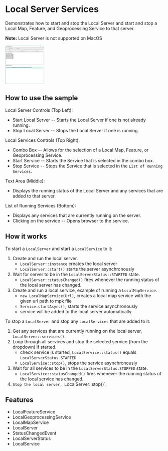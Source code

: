 # Local Server Services

Demonstrates how to start and stop the Local Server and start and stop a Local Map, Feature, and Geoprocessing Service to that server.

**Note:** Local Server is not supported on MacOS

![](LocalServerServices.png)

## How to use the sample

Local Server Controls (Top Left):
*   Start Local Server -- Starts the Local Server if one is not already running.
*   Stop Local Server --  Stops the Local Server if one is running.

Local Services Controls (Top Right):
*   Combo Box -- Allows for the selection of a Local Map, Feature, or Geoprocessing Service.
*   Start Service -- Starts the Service that is selected in the combo box.
*   Stop Service --  Stops the Service that is selected in the `List of Running Services`.

Text Area (Middle):
* Displays the running status of the Local Server and any services that are added to that server.

List of Running Services (Bottom):
*   Displays any services that are currently running on the server.
*   Clicking on the service -- Opens browser to the service.

## How it works

To start a `LocalServer` and start a `LocalService` to it:

1. Create and run the local server.
    * `LocalServer::instance` creates the local server
    * `LocalServer::start()` starts the server asynchronously
2. Wait for server to be in the  `LocalServerStatus::STARTED` state.
    * `LocalServer::statusChanged()` fires whenever the running status of the local server has changed.
3. Create and run a local service, example of running a `LocalMapService`.
    * `new LocalMapService(Url)`, creates a local map service with the given url path to mpk file
    * `Service.startAsync()`, starts the service asynchronously
    * service will be added to the local server automatically


To stop a `LocalServer` and stop any `LocalServices` that are added to it:


1. Get any services that are currently running on the local server, `LocalServer::services()`.
2. Loop through all services and stop the selected service (from the dropdown) if started.
    * check service is started, `LocalService::status()` equals `LocalServerStatus.STARTED`
    * `LocalService::stop()`, stops the service asynchronously
3. Wait for all services to be in the `LocalServerStatus.STOPPED` state.
    * `LocalService::statusChanged()` fires whenever the running status of the local service has changed.
4. `Stop the local server, `LocalServer::stop()`.


## Features


* LocalFeatureService
* LocalGeoprocessingService
* LocalMapService
* LocalServer
* StatusChangedEvent
* LocalServerStatus
* LocalService

